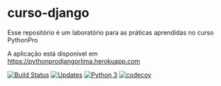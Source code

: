# curso-django
Esse repositório é um laboratório para as práticas aprendidas no curso PythonPro

A aplicação está disponível em https://pythonprodjangorlima.herokuapp.com

[![Build Status](https://travis-ci.com/renexe/curso-django.svg?branch=master)](https://travis-ci.com/renexe/curso-django)
[![Updates](https://pyup.io/repos/github/renexe/curso-django/shield.svg)](https://pyup.io/repos/github/renexe/curso-django/)
[![Python 3](https://pyup.io/repos/github/renexe/curso-django/python-3-shield.svg)](https://pyup.io/repos/github/renexe/curso-django/)
[![codecov](https://codecov.io/gh/renexe/curso-django/branch/master/graph/badge.svg)](https://codecov.io/gh/renexe/curso-django)

